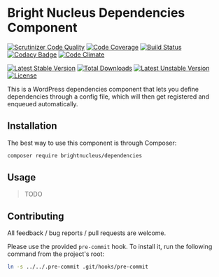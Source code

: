 # Bright Nucleus Dependencies Component

[![Scrutinizer Code Quality](https://scrutinizer-ci.com/g/brightnucleus/dependencies/badges/quality-score.png?b=master)](https://scrutinizer-ci.com/g/brightnucleus/dependencies/?branch=master)
[![Code Coverage](https://scrutinizer-ci.com/g/brightnucleus/dependencies/badges/coverage.png?b=master)](https://scrutinizer-ci.com/g/brightnucleus/dependencies/?branch=master)
[![Build Status](https://scrutinizer-ci.com/g/brightnucleus/dependencies/badges/build.png?b=master)](https://scrutinizer-ci.com/g/brightnucleus/dependencies/build-status/master)
[![Codacy Badge](https://api.codacy.com/project/badge/grade/e718c34afc46409b90fd72a107158009)](https://www.codacy.com/app/BrightNucleus/dependencies)
[![Code Climate](https://codeclimate.com/github/brightnucleus/dependencies/badges/gpa.svg)](https://codeclimate.com/github/brightnucleus/dependencies)

[![Latest Stable Version](https://poser.pugx.org/brightnucleus/shortcode/v/stable)](https://packagist.org/packages/brightnucleus/shortcode)
[![Total Downloads](https://poser.pugx.org/brightnucleus/shortcode/downloads)](https://packagist.org/packages/brightnucleus/shortcode)
[![Latest Unstable Version](https://poser.pugx.org/brightnucleus/shortcode/v/unstable)](https://packagist.org/packages/brightnucleus/shortcode)
[![License](https://poser.pugx.org/brightnucleus/shortcode/license)](https://packagist.org/packages/brightnucleus/shortcode)

This is a WordPress dependencies component that lets you define dependencies through a config file, which will then get registered and enqueued automatically.

## Installation

The best way to use this component is through Composer:

```BASH
composer require brightnucleus/dependencies
```

## Usage

> TODO

## Contributing

All feedback / bug reports / pull requests are welcome.

Please use the provided `pre-commit` hook. To install it, run the following command from the project's root:
```BASH
ln -s ../../.pre-commit .git/hooks/pre-commit
```
